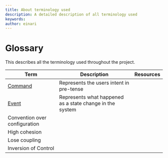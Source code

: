 ```yaml
---
title: About terminology used
description: A detailed description of all terminology used
keywords: 
author: einari
---
```

# Glossary

This describes all the terminology used throughout the project.

| Term                    | Description                                              | Resources |
| ----------------------- | -------------------------------------------------------- | --------- |
| [Command](./command.md) | Represents the users intent in pre-tense                 |           |
| [Event](./events.md)    | Represents what happened as a state change in the system |           |
| Convention over configuration                        |                                                          |           |
| High cohesion           |                                                          |           |
| Lose coupling           |                                                          |           |
| Inversion of Control    |                                                          |           |